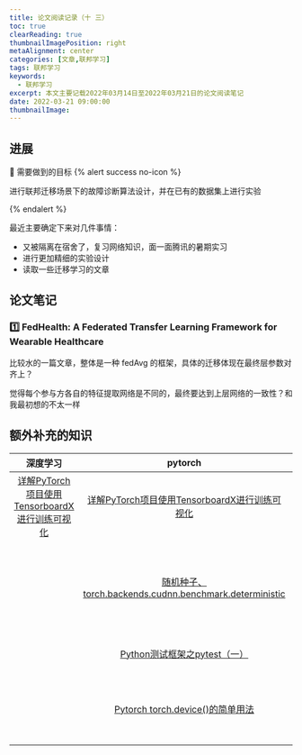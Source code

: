 ```yaml
---
title: 论文阅读记录（十 三）
toc: true
clearReading: true
thumbnailImagePosition: right
metaAlignment: center
categories: [文章,联邦学习]
tags: 联邦学习
keywords:
  - 联邦学习
excerpt: 本文主要记载2022年03月14日至2022年03月21日的论文阅读笔记
date: 2022-03-21 09:00:00
thumbnailImage:
---
```

<!-- toc -->

## 进展
:dart: 需要做到的目标
{% alert success no-icon %}

进行联邦迁移场景下的故障诊断算法设计，并在已有的数据集上进行实验

{% endalert %}

最近主要确定下来对几件事情：

- 又被隔离在宿舍了，复习网络知识，面一面腾讯的暑期实习
- 进行更加精细的实验设计
- 读取一些迁移学习的文章

## 论文笔记

### :one: FedHealth: A Federated Transfer Learning Framework for Wearable Healthcare

比较水的一篇文章，整体是一种 fedAvg 的框架，具体的迁移体现在最终层参数对齐上？

觉得每个参与方各自的特征提取网络是不同的，最终要达到上层网络的一致性？和我最初想的不太一样



## 额外补充的知识

|                           深度学习                           |                           pytorch                            |                           环境配置                           |
| :----------------------------------------------------------: | :----------------------------------------------------------: | :----------------------------------------------------------: |
| [详解PyTorch项目使用TensorboardX进行训练可视化](https://blog.csdn.net/bigbennyguo/article/details/87956434) | [详解PyTorch项目使用TensorboardX进行训练可视化](https://blog.csdn.net/bigbennyguo/article/details/87956434) | [查看当前操作系统是ubuntu还是centos](https://blog.csdn.net/w405722907/article/details/103763014) |
|                                                              | [随机种子、torch.backends.cudnn.benchmark\.deterministic](https://www.icode9.com/content-4-1191594.html) | [使用conda安装package时指定安装路径和channel](https://blog.csdn.net/qq_36380420/article/details/80615594) |
|                                                              | [Python测试框架之pytest（一）](https://www.cnblogs.com/wxcx/p/13709570.html) | [Anaconda channel 配置笔记](https://zhuanlan.zhihu.com/p/349081344) |
|                                                              | [Pytorch torch.device()的简单用法](https://blog.csdn.net/qq_40714949/article/details/112299701) | [conda 导出环境/导入环境/导出base环境](https://www.cnblogs.com/xiaoniu-666/p/13675797.html) |

